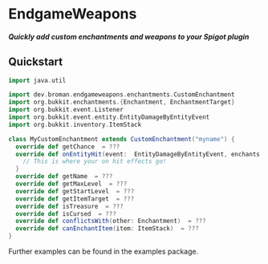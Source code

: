 # EndgameWeapons
##### Quickly add custom enchantments and weapons to your Spigot plugin

## Quickstart
```scala
import java.util

import dev.broman.endgameweapons.enchantments.CustomEnchantment
import org.bukkit.enchantments.{Enchantment, EnchantmentTarget}
import org.bukkit.event.Listener
import org.bukkit.event.entity.EntityDamageByEntityEvent
import org.bukkit.inventory.ItemStack

class MyCustomEnchantment extends CustomEnchantment("myname") {
  override def getChance  = ???
  override def onEntityHit(event:  EntityDamageByEntityEvent, enchants:  util.Map[Enchantment, Integer]): Unit = {
    // This is where your on hit effects go!
  }
  override def getName  = ???
  override def getMaxLevel  = ???
  override def getStartLevel  = ???
  override def getItemTarget  = ???
  override def isTreasure  = ???
  override def isCursed  = ???
  override def conflictsWith(other: Enchantment)  = ???
  override def canEnchantItem(item: ItemStack)  = ???
} 
```

Further examples can be found in the examples package.